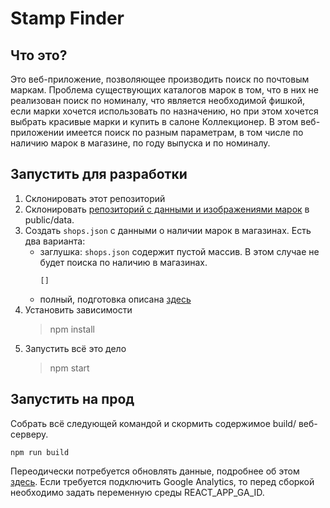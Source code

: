 # Stamp Finder
## Что это?
Это веб-приложение, позволяющее производить поиск по почтовым маркам. Проблема существующих каталогов марок в том, что в них не реализован поиск по номиналу,
что является необходимой фишкой, если марки хочется использовать по назначению, но при этом хочется выбрать красивые марки и купить в салоне Коллекционер.
В этом веб-приложении имеется поиск по разным параметрам, в том числе по наличию марок в магазине, по году выпуска и по номиналу.

## Запустить для разработки
1. Склонировать этот репозиторий
2. Склонировать [репозиторий с данными и изображениями марок](https://github.com/gwisp2/russian-stamps) в public/data.
3. Создать `shops.json` с данными о наличии марок в магазинах. 
   Есть два варианта:
   - заглушка: `shops.json` содержит пустой массив. В этом случае не будет поиска по наличию в магазинах.
     ```
     []
     ```
   - полный, подготовка описана [здесь](https://github.com/gwisp2/stamp-finder-scripts)
3. Установить зависимости
   > npm install
4. Запустить всё это дело
   > npm start

## Запустить на прод
Собрать всё следующей командой и скормить содержимое build/ веб-серверу. 
```
npm run build
```

Переодически потребуется обновлять данные, подробнее об этом [здесь](https://github.com/gwisp2/stamp-finder-scripts).
Если требуется подключить Google Analytics, то перед сборкой необходимо задать переменную среды REACT_APP_GA_ID.

